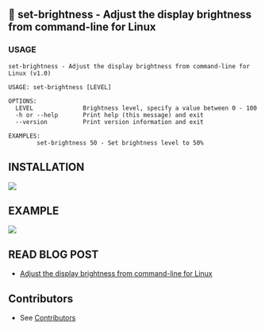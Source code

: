 ## 🔆 set-brightness - Adjust the display brightness from command-line for Linux

### USAGE
```
set-brightness - Adjust the display brightness from command-line for Linux (v1.0)

USAGE: set-brightness [LEVEL]

OPTIONS:
  LEVEL              Brightness level, specify a value between 0 - 100
  -h or --help       Print help (this message) and exit
  --version          Print version information and exit

EXAMPLES:
        set-brightness 50 - Set brightness level to 50%
```

## INSTALLATION
![](images/install.png)

## EXAMPLE
![](images/example.png)

## READ BLOG POST

- [Adjust the display brightness from command-line for Linux](https://dev.to/ptuladhar3/adjust-the-display-brightness-from-command-line-for-linux-3k86)

## Contributors
- See [Contributors](Contributors.md)
